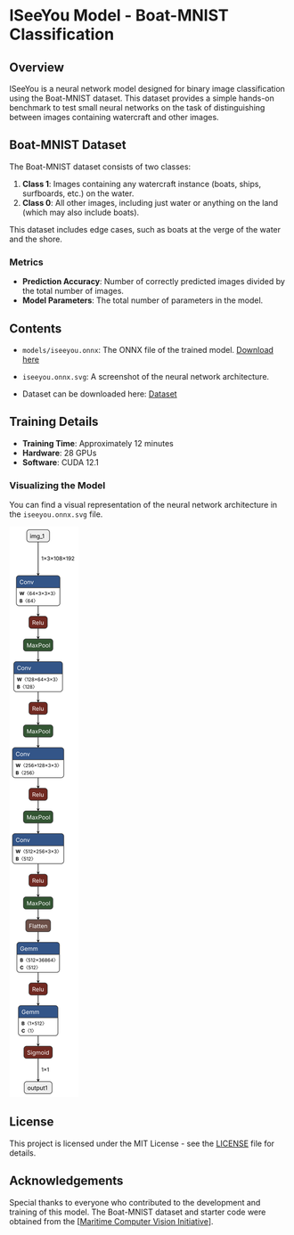 # ISeeYou Model - Boat-MNIST Classification

## Overview

ISeeYou is a neural network model designed for binary image classification using the Boat-MNIST dataset. This dataset provides a simple hands-on benchmark to test small neural networks on the task of distinguishing between images containing watercraft and other images.

## Boat-MNIST Dataset

The Boat-MNIST dataset consists of two classes:
1. **Class 1**: Images containing any watercraft instance (boats, ships, surfboards, etc.) on the water.
2. **Class 0**: All other images, including just water or anything on the land (which may also include boats).

This dataset includes edge cases, such as boats at the verge of the water and the shore.

### Metrics

- **Prediction Accuracy**: Number of correctly predicted images divided by the total number of images.
- **Model Parameters**: The total number of parameters in the model.

## Contents

- `models/iseeyou.onnx`: The ONNX file of the trained model. [Download here](https://drive.google.com/file/d/1iBXK_4eyBp0m7uoDkIfceDtoqacizSGo/view?usp=drive_link)

- `iseeyou.onnx.svg`: A screenshot of the neural network architecture.

- Dataset can be downloaded here: [Dataset](https://cloud.cs.uni-tuebingen.de/index.php/s/Mr6sEtoacNiM2X4)

## Training Details

- **Training Time**: Approximately 12 minutes
- **Hardware**: 28 GPUs
- **Software**: CUDA 12.1

### Visualizing the Model

You can find a visual representation of the neural network architecture in the `iseeyou.onnx.svg` file.

![Model Architecture](iseeyou.onnx.svg)

## License

This project is licensed under the MIT License - see the [LICENSE](LICENSE) file for details.

## Acknowledgements

Special thanks to everyone who contributed to the development and training of this model. The Boat-MNIST dataset and starter code were obtained from the [[Maritime Computer Vision Initiative](https://macvi.org/dataset)].
